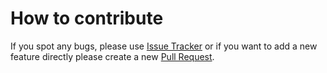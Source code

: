 
# How to contribute

If you spot any bugs, please use [Issue Tracker](https://github.com/aubreypwd/hugo-theme-hello-friend-ng/issues) or if you want to add a new feature directly please create a new [Pull Request](https://github.com/aubreypwd/hugo-theme-hello-friend-ng/pulls).
